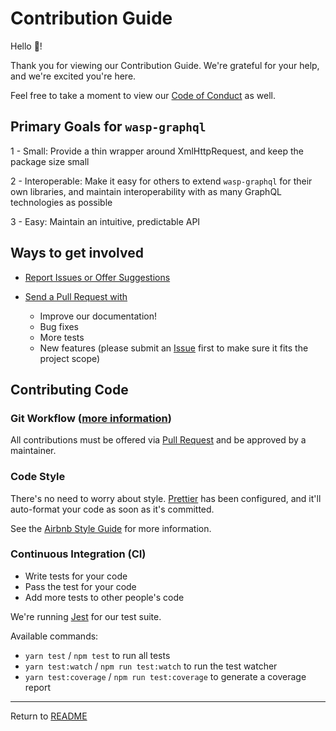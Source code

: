 # Contribution Guide

Hello 👋!

Thank you for viewing our Contribution Guide. We're grateful for your help, and we're excited you're here.

Feel free to take a moment to view our [Code of Conduct](CODE-OF-CONDUCT) as well.

## Primary Goals for `wasp-graphql`

1 - Small: Provide a thin wrapper around XmlHttpRequest, and keep the package size small

2 - Interoperable: Make it easy for others to extend `wasp-graphql` for their own libraries, and maintain interoperability with as many GraphQL technologies as possible

3 - Easy: Maintain an intuitive, predictable API

## Ways to get involved

- [Report Issues or Offer Suggestions](https://github.com/BlackWaspTech/wasp-graphql/issues)

- [Send a Pull Request with](https://www.thinkful.com/learn/github-pull-request-tutorial/)

  - Improve our documentation!
  - Bug fixes
  - More tests
  - New features (please submit an [Issue](https://github.com/BlackWaspTech/wasp-graphql/issues) first to make sure it fits the project scope)

## Contributing Code

### Git Workflow ([more information](https://guides.github.com/introduction/flow/))

All contributions must be offered via [Pull Request](https://help.github.com/articles/about-pull-requests/) and be approved by a maintainer.

### Code Style

There's no need to worry about style. [Prettier](https://prettier.io/) has been configured, and it'll auto-format your code as soon as it's committed.

See the [Airbnb Style Guide](https://github.com/airbnb/javascript) for more information.

### Continuous Integration (CI)

- Write tests for your code
- Pass the test for your code
- Add more tests to other people's code

We're running [Jest](https://jestjs.io/en/) for our test suite.

Available commands:

- `yarn test` / `npm test` to run all tests
- `yarn test:watch` / `npm run test:watch` to run the test watcher
- `yarn test:coverage` / `npm run test:coverage` to generate a coverage report

---

Return to [README](README.md)
